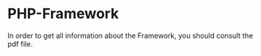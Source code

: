 # PHP-Framework

In order to get all information about the Framework, you should consult the pdf file.
